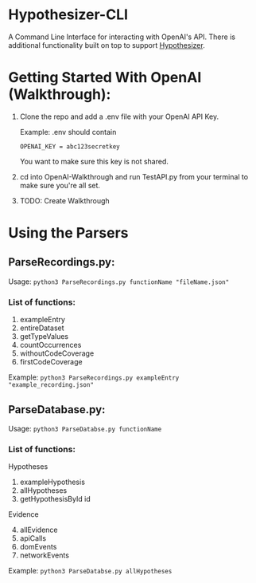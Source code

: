 # Hypothesizer-CLI

A Command Line Interface for interacting with OpenAI's API. There is additional functionality built on top to support [Hypothesizer](https://github.com/Alaboudi1/Hypothesizer-Debugger).

# Getting Started With OpenAI (Walkthrough):

1.  Clone the repo and add a .env file with your OpenAI API Key.

    Example:
    .env should contain

    ```
    OPENAI_KEY = abc123secretkey
    ```

    You want to make sure this key is not shared.

2.  cd into OpenAI-Walkthrough and run TestAPI.py from your terminal to make sure you're all set.

3.  TODO: Create Walkthrough

# Using the Parsers

## ParseRecordings.py:

Usage:
`python3 ParseRecordings.py functionName "fileName.json"`

### List of functions:

1. exampleEntry
2. entireDataset
3. getTypeValues
4. countOccurrences
5. withoutCodeCoverage
6. firstCodeCoverage

Example:
`python3 ParseRecordings.py exampleEntry "example_recording.json"`

## ParseDatabase.py:

Usage:
`python3 ParseDatabse.py functionName`

### List of functions:

Hypotheses

1. exampleHypothesis
2. allHypotheses
3. getHypothesisById id

Evidence

4. allEvidence
5. apiCalls
6. domEvents
7. networkEvents

Example:
`python3 ParseDatabse.py allHypotheses`
